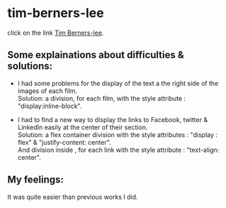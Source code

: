 # tim-berners-lee

click on the link [Tim Berners-lee](https://pierreweets.github.io/tim-berners-lee/index.html).

## Some explainations about difficulties & solutions:

* I had some problems for the display of the text a the right side of the images of each film.  
Solution: a division, for each film, with the style attribute : "display:inline-block".

* I had to find a new way to display the links to Facebook, twitter & LinkedIn easily at the center of their section.  
Solution: a flex container division with the style attributes : "display : flex" & "justify-content: center".  
And division inside , for each link with the style attribute : "text-align: center".

## My feelings:
It was quite easier than previous works I did.
